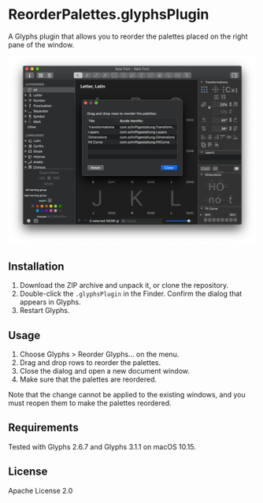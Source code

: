 # ReorderPalettes.glyphsPlugin

A Glyphs plugin that allows you to reorder the palettes placed on the right pane of the window.

![](ReorderPalettes.png)

## Installation

1. Download the ZIP archive and unpack it, or clone the repository.
2. Double-click the `.glyphsPlugin` in the Finder. Confirm the dialog that appears in Glyphs.
3. Restart Glyphs.

## Usage

1. Choose Glyphs > Reorder Glyphs... on the menu.
2. Drag and drop rows to reorder the palettes.
3. Close the dialog and open a new document window.
4. Make sure that the palettes are reordered.

Note that the change cannot be applied to the existing windows, and you must reopen them to make the palettes reordered.

## Requirements

Tested with Glyphs 2.6.7 and Glyphs 3.1.1 on macOS 10.15.

## License

Apache License 2.0
